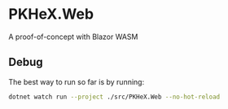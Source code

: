 # PKHeX.Web

A proof-of-concept with Blazor WASM

## Debug

The best way to run so far is by running:

```bash
dotnet watch run --project ./src/PKHeX.Web --no-hot-reload
```